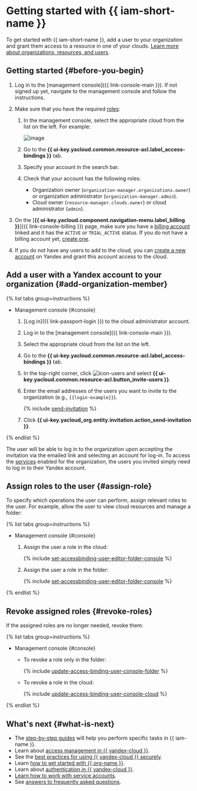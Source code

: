 # Getting started with {{ iam-short-name }}

To get started with {{ iam-short-name }}, add a user to your organization and grant them access to a resource in one of your clouds. [Learn more about organizations, resources, and users](../overview/roles-and-resources.md).

## Getting started {#before-you-begin}


1. Log in to the [management console]({{ link-console-main }}). If not signed up yet, navigate to the management console and follow the instructions.
1. Make sure that you have the required [roles](./concepts/access-control/roles.md):

   1. In the management console, select the appropriate cloud from the list on the left. For example:

      ![image](../_assets/resource-manager/switch-cloud-n-n.png)

   1. Go to the **{{ ui-key.yacloud.common.resource-acl.label_access-bindings }}** tab.
   1. Specify your account in the search bar.
   1. Check that your account has the following roles:

      * Organization owner (`organization-manager.organizations.owner`) or organization administrator (`organization-manager.admin`).
      * Cloud owner (`resource-manager.clouds.owner`) or cloud administrator (`admin`).

1. On the [**{{ ui-key.yacloud.component.navigation-menu.label_billing }}**]({{ link-console-billing }}) page, make sure you have a [billing account](../billing/concepts/billing-account.md) linked and it has the `ACTIVE` or `TRIAL_ACTIVE` status. If you do not have a billing account yet, [create one](../billing/quickstart/index.md#create_billing_account).
1. If you do not have any users to add to the cloud, you can [create a new account](https://passport.yandex.com/registration) on Yandex and grant this account access to the cloud.



## Add a user with a Yandex account to your organization {#add-organization-member}

{% list tabs group=instructions %}

- Management console {#console}

   1. [Log in]({{ link-passport-login }}) to the cloud administrator account.
   1. Log in to the [management console]({{ link-console-main }}).
   1. Select the appropriate cloud from the list on the left.
   1. Go to the **{{ ui-key.yacloud.common.resource-acl.label_access-bindings }}** tab.
   1. In the top-right corner, click ![icon-users](../_assets/console-icons/ellipsis.svg) and select **{{ ui-key.yacloud.common.resource-acl.button_invite-users }}**.
   1. Enter the email addresses of the users you want to invite to the organization (e.g., `{{login-example}}`).

      {% include [send-invitation](../_includes/organization/send-invitation.md) %}

   1. Click **{{ ui-key.yacloud_org.entity.invitation.action_send-invitation }}**.

{% endlist %}

The user will be able to log in to the organization upon accepting the invitation via the emailed link and selecting an account for log-in. To access the [services](../organization/concepts/manage-services.md#collaboration) enabled for the organization, the users you invited simply need to log in to their Yandex account.

## Assign roles to the user {#assign-role}

To specify which operations the user can perform, assign relevant roles to the user. For example, allow the user to view cloud resources and manage a folder:

{% list tabs group=instructions %}

- Management console {#console}

   1. Assign the user a role in the cloud:

      {% include [set-accessbinding-user-editor-folder-console](../_includes/resource-manager/set-accessbinding-user-viewer-cloud-console.md) %}

   1. Assign the user a role in the folder:

      {% include [set-accessbinding-user-editor-folder-console](../_includes/resource-manager/set-accessbinding-user-editor-folder-console.md) %}

{% endlist %}

## Revoke assigned roles {#revoke-roles}

If the assigned roles are no longer needed, revoke them:

{% list tabs group=instructions %}

- Management console {#console}

   * To revoke a role only in the folder:

      {% include [update-access-binding-user-console-folder](../_includes/resource-manager/update-access-binding-user-console-folder.md) %}

   * To revoke a role in the cloud:

      {% include [update-access-binding-user-console-cloud](../_includes/resource-manager/update-access-binding-user-console-cloud.md) %}

{% endlist %}

## What's next {#what-is-next}

* The [step-by-step guides](operations/index.md) will help you perform specific tasks in {{ iam-name }}.
* Learn about [access management in {{ yandex-cloud }}](concepts/access-control/index.md).
* See the [best practices for using {{ yandex-cloud }} securely](best-practices/using-iam-securely.md).
* Learn [how to get started with {{ org-name }}](../organization/quickstart.md).
* Learn about [authentication in {{ yandex-cloud }}](concepts/authorization/index.md#authentication).
* [Learn how to work with service accounts](quickstart-sa.md).
* See [answers to frequently asked questions](qa/index.md).
